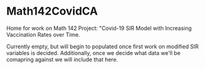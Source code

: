 # Math142CovidCA
Home for work on Math 142 Project: "Covid-19 SIR Model with Increasing Vaccination Rates over Time.

Currently empty, but will begin to populated once first work on modified SIR variables is decided. Additionally, once we decide what data we'll be comapring against we will include that here.
